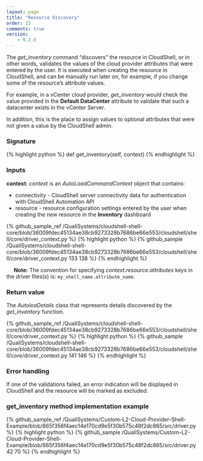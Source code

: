 ```yaml
---
layout: page
title: "Resource Discovery"
order: 15
comments: true
version:
    - 9.2.0
---
```


The *get_inventory* command “discovers” the resource in CloudShell, or in other words, validates the values of the cloud provider attributes that were entered by the user. It is executed when creating the resource in CloudShell, and can be manually run later on, for example, if you change some of the resource’s attribute values.

For example, in a vCenter cloud provider, *get_inventory* would check the value provided in the **Default DataCenter** attribute
to validate that such a datacenter exists in the vCenter Server.

In addition, this is the place to assign values to optional attributes that were not given a value by the CloudShell admin.

### Signature

{% highlight python %}
def get_inventory(self, context)
{% endhighlight %}

### Inputs

**context**: *context* is an *AutoLoadCommandContext* object that contains:

* connectivity - CloudShell server connectivity data for authentication with CloudShell Automation API 
* resource - resource configuration settings entered by the user when creating the new resource in the **Inventory** dashboard

{% github_sample_ref /QualiSystems/cloudshell-shell-core/blob/36009fdec45134ae38cb9273328b7686be66e553/cloudshell/shell/core/driver_context.py %}
{% highlight python %}
{% github_sample /QualiSystems/cloudshell-shell-core/blob/36009fdec45134ae38cb9273328b7686be66e553/cloudshell/shell/core/driver_context.py 133 138 %}
{% endhighlight %}

&nbsp;&nbsp;&nbsp;&nbsp;&nbsp;**Note:** The convention for specifying *context.resource.attributes* keys in the driver files(s) is: `my_shell_name.attribute_name`.

### Return value

The *AutoloaDetails* class that represents details discovered by the *get_inventory* function. 

{% github_sample_ref /QualiSystems/cloudshell-shell-core/blob/36009fdec45134ae38cb9273328b7686be66e553/cloudshell/shell/core/driver_context.py %}
{% highlight python %}
{% github_sample /QualiSystems/cloudshell-shell-core/blob/36009fdec45134ae38cb9273328b7686be66e553/cloudshell/shell/core/driver_context.py 141 146 %}
{% endhighlight %}

### Error handling
If one of the validations failed, an error indication will be displayed in CloudShell and the resource will be marked as excluded.

### get_inventory method implementation example

{% github_sample_ref /QualiSystems/Custom-L2-Cloud-Provider-Shell-Example/blob/865f356f4aec14e170cd9e5f30b575c48f2dc865/src/driver.py %}
{% highlight python %}
{% github_sample /QualiSystems/Custom-L2-Cloud-Provider-Shell-Example/blob/865f356f4aec14e170cd9e5f30b575c48f2dc865/src/driver.py 42 70 %}
{% endhighlight %}






